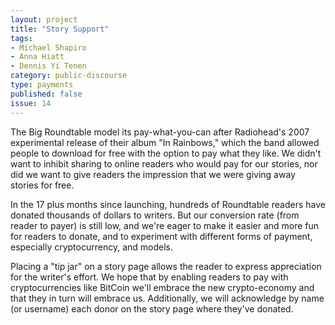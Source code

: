 ```yaml
---
layout: project
title: "Story Support"
tags:
- Michael Shapiro
- Anna Hiatt
- Dennis Yi Tenen
category: public-discourse
type: payments
published: false
issue: 14
---
```


The Big Roundtable model its pay-what-you-can after Radiohead's 2007
experimental release of their album "In Rainbows," which the band allowed
people to download for free with the option to pay what they like. We didn't
want to inhibit sharing to online readers who would pay for our stories, nor
did we want to give readers the impression that we were giving away stories
for free.

In the 17 plus months since launching, hundreds of Roundtable readers have
donated thousands of dollars to writers. But our conversion rate (from reader
to payer) is still low, and we're eager to make it easier and more fun for
readers to donate, and to experiment with different forms of payment,
especially cryptocurrency, and models.

Placing a "tip jar" on a story page allows the reader to express appreciation
for the writer's effort. We hope that by enabling readers to pay with
cryptocurrencies like BitCoin we'll embrace the new crypto-economy and that
they in turn will embrace us. Additionally, we will acknowledge by name (or
username) each donor on the story page where they've donated.
